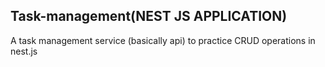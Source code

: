 ## Task-management(NEST JS APPLICATION)

A task management service (basically api) to practice CRUD operations in nest.js

